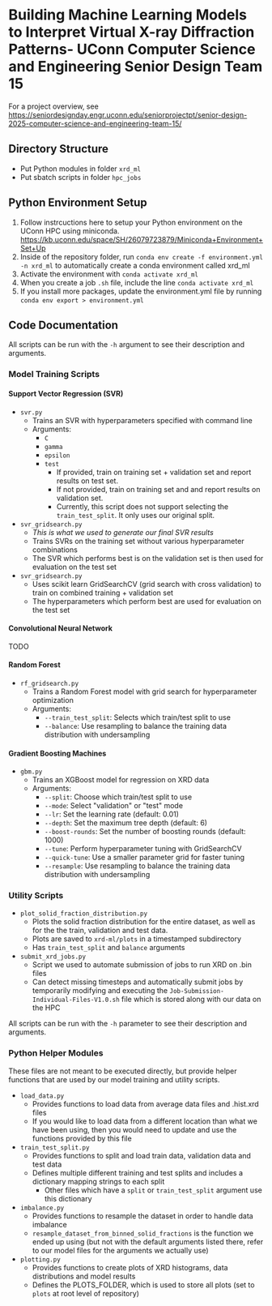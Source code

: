 # Building Machine Learning Models to Interpret Virtual X-ray Diffraction Patterns​ - UConn Computer Science and Engineering Senior Design Team 15

For a project overview, see https://seniordesignday.engr.uconn.edu/seniorprojectpt/senior-design-2025-computer-science-and-engineering-team-15/

## Directory Structure
- Put Python modules in folder `xrd_ml`
- Put sbatch scripts in folder `hpc_jobs`

## Python Environment Setup
1. Follow instrcuctions here to setup your Python environment on the UConn HPC using miniconda.
     https://kb.uconn.edu/space/SH/26079723879/Miniconda+Environment+Set+Up
2. Inside of the repository folder, run `conda env create -f environment.yml -n xrd_ml` to automatically create a conda environment called xrd_ml
3. Activate the environment with `conda activate xrd_ml`
4. When you create a job `.sh` file, include the line `conda activate xrd_ml` 
5. If you install more packages, update the environment.yml file by running `conda env export > environment.yml`

## Code Documentation

All scripts can be run with the `-h` argument to see their description and arguments.

### Model Training Scripts

#### Support Vector Regression (SVR)
- `svr.py`
  - Trains an SVR with hyperparameters specified with command line
  - Arguments:
     - `C`
     - `gamma`
     - `epsilon`
     - `test`
          - If provided, train on training set + validation set and report results on test set.
          - If not provided, train on training set and and report results on validation set.
          - Currently, this script does not support selecting the `train_test_split`. It only uses our original split.
- `svr_gridsearch.py`
  - *This is what we used to generate our final SVR results*
  - Trains SVRs on the training set without various hyperparameter combinations
  - The SVR which performs best is on the validation set is then used for evaluation on the test set
- `svr_gridsearch.py`
     - Uses scikit learn GridSearchCV (grid search with cross validation) to train on combined training + validation set
     - The hyperparameters which perform best are used for evaluation on the test set

#### Convolutional Neural Network
TODO

#### Random Forest
- `rf_gridsearch.py`
  - Trains a Random Forest model with grid search for hyperparameter optimization
  - Arguments:
     - `--train_test_split`: Selects which train/test split to use
     - `--balance`: Use resampling to balance the training data distribution with undersampling 

#### Gradient Boosting Machines
- `gbm.py`
  - Trains an XGBoost model for regression on XRD data
  - Arguments:
     - `--split`: Choose which train/test split to use
     - `--mode`: Select "validation" or "test" mode
     - `--lr`: Set the learning rate (default: 0.01)
     - `--depth`: Set the maximum tree depth (default: 6)
     - `--boost-rounds`: Set the number of boosting rounds (default: 1000)
     - `--tune`: Perform hyperparameter tuning with GridSearchCV
     - `--quick-tune`: Use a smaller parameter grid for faster tuning
     - `--resample`: Use resampling to balance the training data distribution with undersampling 


### Utility Scripts
- `plot_solid_fraction_distribution.py`
     - Plots the solid fraction distribution for the entire dataset, as well as for the the train, validation and test data.
     - Plots are saved to `xrd-ml/plots` in a timestamped subdirectory
     - Has `train_test_split` and `balance` arguments
- `submit_xrd_jobs.py`
     - Script we used to automate submission of jobs to run XRD on .bin files
     - Can detect missing timesteps and automatically submit jobs by temporarily modifying and executing the `Job-Submission-Individual-Files-V1.0.sh` file which is stored along with our data on the HPC

All scripts can be run with the `-h` parameter to see their description and arguments.


### Python Helper Modules
These files are not meant to be executed directly, but provide helper functions that are used by our model training and utility scripts.

- `load_data.py`
     - Provides functions to load data from average data files and .hist.xrd files
     - If you would like to load data from a different location than what we have been using, then you would need to update and use the   functions provided by this file
- `train_test_split.py`
     - Provides functions to split and load train data, validation data and test data
     - Defines multiple different training and test splits and includes a dictionary mapping strings to each split
          - Other files which have a `split` or `train_test_split` argument use this dictionary
- `imbalance.py`
     - Provides functions to resample the dataset in order to handle data imbalance
     - `resample_dataset_from_binned_solid_fractions` is the function we ended up using (but not with the default arguments listed there, refer to our model files for the arguments we actually use)
- `plotting.py`
     - Provides functions to create plots of XRD histograms, data distributions and model results
     - Defines the PLOTS_FOLDER, which is used to store all plots (set to `plots` at root level of repository)








